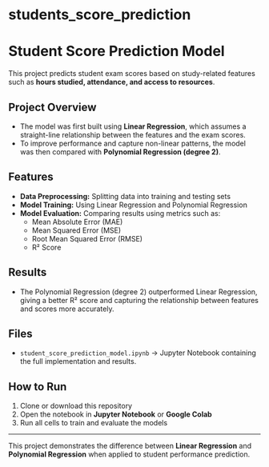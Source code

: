 # students_score_prediction
# Student Score Prediction Model

This project predicts student exam scores based on study-related features such as **hours studied, attendance, and access to resources**.  

## Project Overview
- The model was first built using **Linear Regression**, which assumes a straight-line relationship between the features and the exam scores.  
- To improve performance and capture non-linear patterns, the model was then compared with **Polynomial Regression (degree 2)**.  

## Features
- **Data Preprocessing:** Splitting data into training and testing sets  
- **Model Training:** Using Linear Regression and Polynomial Regression  
- **Model Evaluation:** Comparing results using metrics such as:  
  - Mean Absolute Error (MAE)  
  - Mean Squared Error (MSE)  
  - Root Mean Squared Error (RMSE)  
  - R² Score  

## Results
- The Polynomial Regression (degree 2) outperformed Linear Regression, giving a better R² score and capturing the relationship between features and scores more accurately.  

## Files
- `student_score_prediction_model.ipynb` → Jupyter Notebook containing the full implementation and results.  

## How to Run
1. Clone or download this repository  
2. Open the notebook in **Jupyter Notebook** or **Google Colab**  
3. Run all cells to train and evaluate the models  

---

 This project demonstrates the difference between **Linear Regression** and **Polynomial Regression** when applied to student performance prediction.


